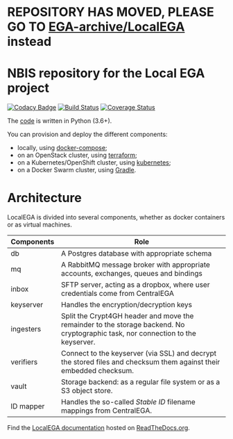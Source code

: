 # REPOSITORY HAS MOVED, PLEASE GO TO [EGA-archive/LocalEGA](https://github.com/EGA-archive/LocalEGA) instead

# NBIS repository for the Local EGA project

[![Codacy Badge](https://api.codacy.com/project/badge/Grade/3dd83b28ec2041889bfb13641da76c5b)](https://www.codacy.com/app/NBIS/LocalEGA?utm_source=github.com&amp;utm_medium=referral&amp;utm_content=NBISweden/LocalEGA&amp;utm_campaign=Badge_Grade)
[![Build Status](https://travis-ci.org/NBISweden/LocalEGA.svg?branch=dev)](https://travis-ci.org/NBISweden/LocalEGA)
[![Coverage Status](https://coveralls.io/repos/github/NBISweden/LocalEGA/badge.svg?branch=dev)](https://coveralls.io/github/NBISweden/LocalEGA?branch=dev)

The [code](lega) is written in Python (3.6+).

You can provision and deploy the different components:

* locally, using [docker-compose](docker);
* on an OpenStack cluster, using [terraform](https://github.com/NBISweden/LocalEGA-deploy-terraform);
* on a Kubernetes/OpenShift cluster, using [kubernetes](https://github.com/NBISweden/LocalEGA-deploy-k8s);
* on a Docker Swarm cluster, using [Gradle](https://github.com/NBISweden/LocalEGA-deploy-swarm).

# Architecture

LocalEGA is divided into several components, whether as docker
containers or as virtual machines.

| Components  | Role |
|-------------|------|
| db          | A Postgres database with appropriate schema |
| mq          | A RabbitMQ message broker with appropriate accounts, exchanges, queues and bindings |
| inbox       | SFTP server, acting as a dropbox, where user credentials come from CentralEGA |
| keyserver   | Handles the encryption/decryption keys |
| ingesters   | Split the Crypt4GH header and move the remainder to the storage backend. No cryptographic task, nor connection to the keyserver. |
| verifiers   | Connect to the keyserver (via SSL) and decrypt the stored files and checksum them against their embedded checksum. |
| vault       | Storage backend: as a regular file system or as a S3 object store. |
| ID mapper   | Handles the so-called _Stable ID_ filename mappings from CentralEGA. |

Find the [LocalEGA documentation](http://localega.readthedocs.io) hosted on [ReadTheDocs.org](https://readthedocs.org/).
